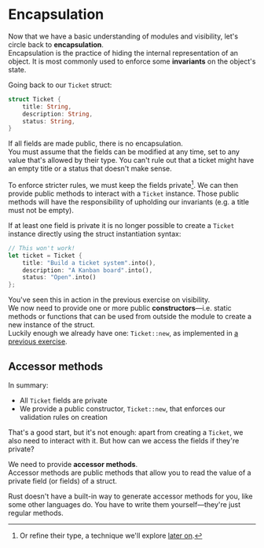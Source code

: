 # Encapsulation

Now that we have a basic understanding of modules and visibility, let's circle back to **encapsulation**.\
Encapsulation is the practice of hiding the internal representation of an object. It is most commonly
used to enforce some **invariants** on the object's state.

Going back to our `Ticket` struct:

```rust
struct Ticket {
    title: String,
    description: String,
    status: String,
}
```

If all fields are made public, there is no encapsulation.\
You must assume that the fields can be modified at any time, set to any value that's allowed by
their type. You can't rule out that a ticket might have an empty title or a status
that doesn't make sense.

To enforce stricter rules, we must keep the fields private[^newtype].
We can then provide public methods to interact with a `Ticket` instance.
Those public methods will have the responsibility of upholding our invariants (e.g. a title must not be empty).

If at least one field is private it is no longer possible to create a `Ticket` instance directly using the struct
instantiation syntax:

```rust
// This won't work!
let ticket = Ticket {
    title: "Build a ticket system".into(),
    description: "A Kanban board".into(),
    status: "Open".into()
};
```

You've seen this in action in the previous exercise on visibility.\
We now need to provide one or more public **constructors**—i.e. static methods or functions that can be used
from outside the module to create a new instance of the struct.\
Luckily enough we already have one: `Ticket::new`, as implemented in [a previous exercise](02_validation.md).

## Accessor methods

In summary:

- All `Ticket` fields are private
- We provide a public constructor, `Ticket::new`, that enforces our validation rules on creation

That's a good start, but it's not enough: apart from creating a `Ticket`, we also need to interact with it.
But how can we access the fields if they're private?

We need to provide **accessor methods**.\
Accessor methods are public methods that allow you to read the value of a private field (or fields) of a struct.

Rust doesn't have a built-in way to generate accessor methods for you, like some other languages do.
You have to write them yourself—they're just regular methods.

[^newtype]: Or refine their type, a technique we'll explore [later on](../05_ticket_v2/15_outro.md).
